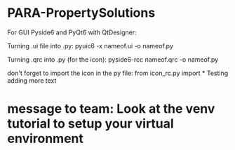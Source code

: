 # PARA-PropertySolutions

For GUI Pyside6 and PyQt6 with QtDesigner:

Turning .ui file into .py:
pyuic6 -x nameof.ui -o nameof.py

Turning .qrc into .py (for the icon):
pyside6-rcc nameof.qrc -o nameof.py

don't forget to import the icon in the py file:
from icon_rc.py import \*
Testing adding more text

# message to team: Look at the venv tutorial to setup your virtual environment
